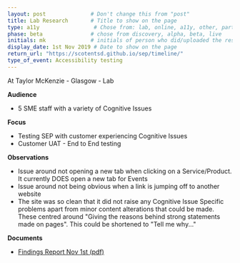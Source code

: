 ```yaml
---
layout: post              # Don't change this from "post"
title: Lab Research       # Title to show on the page
type: a11y                 # Chose from: lab, online, a11y, other, partner
phase: beta               # chose from discovery, alpha, beta, live
initials: mk              # initials of person who did/uploaded the research
display_date: 1st Nov 2019 # Date to show on the page
return_url: "https://scotentsd.github.io/sep/timeline/"
type_of_event: Accessibility testing
---
```


At Taylor McKenzie - Glasgow - Lab

**Audience**
- 5 SME staff with a variety of Cognitive Issues

**Focus**
- Testing SEP with customer experiencing Cognitive Issues
- Customer UAT - End to End testing

**Observations**
- Issue around not opening a new tab when clicking on a Service/Product. It currently DOES open a new tab for Events
- Issue around not being obvious when a link is jumping off to another website
- The site was so clean that it did not raise any Cognitive Issue Specific problems apart from minor content alterations that could be made. These centred around "Giving the reasons behind strong statements made on pages". This could be shortened to "Tell me why..."

**Documents**
- [ Findings Report Nov 1st (pdf) ](../files/SEP_2019_nov_1_CognitiveA11Y.pdf)
